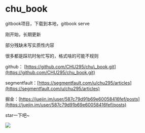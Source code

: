 # chu\_book

gitbook项目，下载到本地，gitbook serve



刚开始，长期更新

部分残缺未写实质性内容

很多都是踩坑时匆忙写的，格式啥的可能不规则

github： [https://github.com/CHU295/chu\_book.git](https://github.com/CHU295/chu_book.git)

segmentfault：[https://segmentfault.com/u/chu295/articles](https://segmentfault.com/u/chu295/articles)

掘金：[https://juejin.im/user/587c79d91b69e60058416fef/posts](https://juejin.im/user/587c79d91b69e60058416fef/posts)

star一下吧~

![](file:///C:\Users\87305\AppData\Roaming\Tencent\QQ\Temp\~]0}V@XYWJVK%288F]2H}DGLW.jpg)

